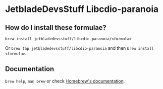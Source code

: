 # JetbladeDevsStuff Libcdio-paranoia

## How do I install these formulae?

`brew install jetbladedevsstuff/libcdio-paranoia/<formula>`

Or `brew tap jetbladedevsstuff/libcdio-paranoia` and then `brew install <formula>`.

## Documentation

`brew help`, `man brew` or check [Homebrew's documentation](https://docs.brew.sh).
